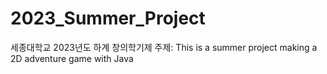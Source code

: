 # 2023_Summer_Project
세종대학교 2023년도 하계 창의학기제
주제: This is a summer project making a 2D adventure game with Java
